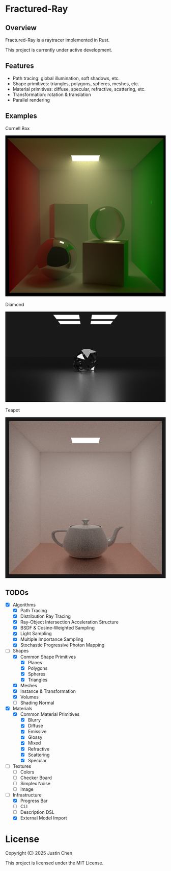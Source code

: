 # Fractured-Ray

## Overview

Fractured-Ray is a raytracer implemented in Rust.

This project is currently under active development.

## Features

- Path tracing: global illumination, soft shadows, etc.
- Shape primitives: triangles, polygons, spheres, meshes, etc.
- Material primitives: diffuse, specular, refractive, scattering, etc.
- Transformation: rotation & translation
- Parallel rendering

## Examples

Cornell Box

![Cornell Box](docs/images/cornell-box.png)

Diamond

![Diamond](docs/images/diamond.png)

Teapot

![Teapot](docs/images/teapot.png)

## TODOs

- [x] Algorithms
  - [x] Path Tracing
  - [x] Distribution Ray Tracing
  - [x] Ray-Object Intersection Acceleration Structure
  - [x] BSDF & Cosine-Weighted Sampling
  - [x] Light Sampling
  - [x] Multiple Importance Sampling
  - [x] Stochastic Progressive Photon Mapping
- [ ] Shapes
  - [x] Common Shape Primitives
    - [x] Planes
    - [x] Polygons
    - [x] Spheres
    - [x] Triangles
  - [x] Meshes
  - [x] Instance & Transformation
  - [x] Volumes
  - [ ] Shading Normal
- [x] Materials
  - [x] Common Material Primitives
    - [x] Blurry
    - [x] Diffuse
    - [x] Emissive
    - [x] Glossy
    - [x] Mixed
    - [x] Refractive
    - [x] Scattering
    - [x] Specular
- [ ] Textures
  - [ ] Colors
  - [ ] Checker Board
  - [ ] Simplex Noise
  - [ ] Image
- [ ] Infrastructure
  - [x] Progress Bar
  - [ ] CLI
  - [ ] Description DSL
  - [x] External Model Import

# License

Copyright (C) 2025 Justin Chen

This project is licensed under the MIT License.
